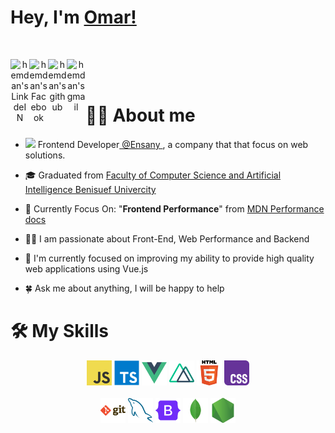 
# Hey, I'm [Omar!](https://www.linkedin.com/in/omar-adel%F0%9F%87%B5%F0%9F%87%B8-747786293/) 

<br/>

<div align="center">

<a href="https://www.linkedin.com/in/omar-adel%F0%9F%87%B5%F0%9F%87%B8-747786293/"><img align="left" alt="hemdan's LinkdeIN" width="30px" src="https://cdn-icons-png.flaticon.com/512/174/174857.png" draggable="false" /></a>

<a href="https://www.facebook.com/omr.adelbakry.1">
  <img align="left" alt="hemdan's Facebook" width="30px" src="https://cdn-icons-png.flaticon.com/512/733/733547.png" draggable="false" />
</a>
  
<a href="https://github.com/omradel">
  <img align="left" alt="hemdan's github" width="30px" src="https://cdn-icons-png.flaticon.com/512/733/733609.png" />
</a>

<a href="mailto:omradelbakry375@gmail.com">
  <img align="left" alt="hemdan's gmail" width="30px" src="https://cdn-icons-png.flaticon.com/512/281/281769.png" draggable="false" />
</a>

</div>

<br />
<br />

# 👨‍💻 About me

- <img src="https://ensany.com/front/assets/img/logo-light.png" width="20" draggable="false"> Frontend Developer<a href="https://ensany.com/"> @Ensany </a>, a company that that focus on web solutions.

- 🎓 Graduated from <a href="https://fci.bsu.edu.eg/">Faculty of Computer Science and Artificial Intelligence Benisuef Univercity</a>

- 📖 Currently Focus On: "**Frontend Performance**" from  <a href="https://developer.mozilla.org/en-US/docs/Web/Performance">MDN Performance docs</a>

- 🏃‍♂️ I am passionate about Front-End, Web Performance and Backend 

- 🚧 I'm currently focused on improving my ability to provide high quality web applications using Vue.js

- 🍀 Ask me about anything, I will be happy to help

# 🛠️ My Skills

<div align="center">

<code><img height="40" src="https://raw.githubusercontent.com/github/explore/80688e429a7d4ef2fca1e82350fe8e3517d3494d/topics/javascript/javascript.png"></code>
<code><img height="40" src="https://raw.githubusercontent.com/devicons/devicon/master/icons/typescript/typescript-original.svg"></code>
<code><img height="40" src="https://raw.githubusercontent.com/github/explore/80688e429a7d4ef2fca1e82350fe8e3517d3494d/topics/vue/vue.png"></code>
<code><img height="40" src="https://raw.githubusercontent.com/devicons/devicon/master/icons/nuxtjs/nuxtjs-original.svg"></code>
<code><img height="40" src="https://raw.githubusercontent.com/github/explore/80688e429a7d4ef2fca1e82350fe8e3517d3494d/topics/html/html.png"></code>
<code><img height="40" src="https://raw.githubusercontent.com/github/explore/80688e429a7d4ef2fca1e82350fe8e3517d3494d/topics/css/css.png"></code>
<br /> <br />
<code><img height="40" src="https://raw.githubusercontent.com/github/explore/80688e429a7d4ef2fca1e82350fe8e3517d3494d/topics/git/git.png"></code>
<code><img height="40" src="https://raw.githubusercontent.com/devicons/devicon/master/icons/mysql/mysql-original.svg" alt="SQL" title="SQL"></code>
<code><img src="https://raw.githubusercontent.com/devicons/devicon/master/icons/bootstrap/bootstrap-plain.svg" alt="bootstrap" width="40" height="40" /></code>
<code><img height="40" src="https://raw.githubusercontent.com/devicons/devicon/master/icons/mongodb/mongodb-original.svg"></code>
<code><img height="40" src="https://raw.githubusercontent.com/devicons/devicon/master/icons/nodejs/nodejs-original.svg"></code>

</div>

<br /><br />

